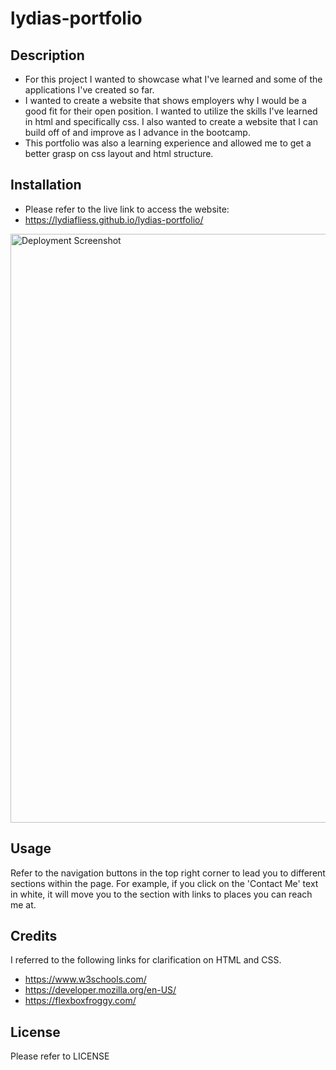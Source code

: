 # lydias-portfolio

## Description

- For this project I wanted to showcase what I've learned and some of the applications I've created so far.
- I wanted to create a website that shows employers why I would be a good fit for their open position. I wanted to utilize the skills I've learned in html and specifically css. I also wanted to create a website that I can build off of and improve as I advance in the bootcamp.
- This portfolio was also a learning experience and allowed me to get a better grasp on css layout and html structure. 

## Installation

- Please refer to the live link to access the website:
- https://lydiafliess.github.io/lydias-portfolio/
<img width="942" alt="Deployment Screenshot" src="https://github.com/lydiafliess/lydias-portfolio/assets/47550822/a8e77745-9aec-478f-bd21-e8022530bc59">

## Usage

Refer to the navigation buttons in the top right corner to lead you to different sections within the page. For example, if you click on the 'Contact Me' text in white, it will move you to the section with links to places you can reach me at.

## Credits

I referred to the following links for clarification on HTML and CSS.

- https://www.w3schools.com/
- https://developer.mozilla.org/en-US/
- https://flexboxfroggy.com/

## License

Please refer to LICENSE
